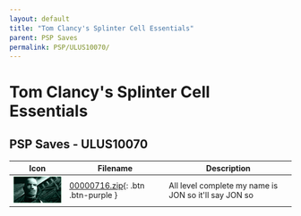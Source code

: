 ```yaml
---
layout: default
title: "Tom Clancy's Splinter Cell Essentials"
parent: PSP Saves
permalink: PSP/ULUS10070/
---
```

# Tom Clancy's Splinter Cell Essentials

## PSP Saves - ULUS10070

| Icon | Filename | Description |
|------|----------|-------------|
| ![Tom Clancy's Splinter Cell Essentials](ICON0.PNG) | [00000716.zip](00000716.zip){: .btn .btn-purple } | All level complete my name is JON so it'll say JON so |
